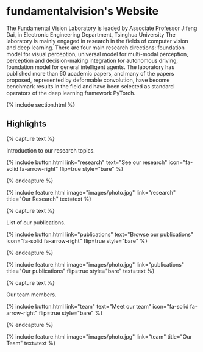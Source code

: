 ---
---

# fundamentalvision's Website

The Fundamental Vision Laboratory is leaded by Associate Professor Jifeng Dai, in Electronic Engineering Department, Tsinghua University The laboratory is mainly engaged in research in the fields of computer vision and deep learning. There are four main research directions: foundation model for visual perception, universal model for multi-modal perception, perception and decision-making integration for autonomous driving, foundation model for general intelligent agents. The laboratory has published more than 60 academic papers, and many of the papers proposed, represented by deformable convolution, have become benchmark results in the field and have been selected as standard operators of the deep learning framework PyTorch.

{% include section.html %}

## Highlights

{% capture text %}

Introduction to our research topics.

{%
  include button.html
  link="research"
  text="See our research"
  icon="fa-solid fa-arrow-right"
  flip=true
  style="bare"
%}

{% endcapture %}

{%
  include feature.html
  image="images/photo.jpg"
  link="research"
  title="Our Research"
  text=text
%}

{% capture text %}

List of our publications.

{%
  include button.html
  link="publications"
  text="Browse our publications"
  icon="fa-solid fa-arrow-right"
  flip=true
  style="bare"
%}

{% endcapture %}

{%
  include feature.html
  image="images/photo.jpg"
  link="publications"
  title="Our publications"
  flip=true
  style="bare"
  text=text
%}

{% capture text %}

Our team members.

{%
  include button.html
  link="team"
  text="Meet our team"
  icon="fa-solid fa-arrow-right"
  flip=true
  style="bare"
%}

{% endcapture %}

{%
  include feature.html
  image="images/photo.jpg"
  link="team"
  title="Our Team"
  text=text
%}
